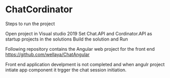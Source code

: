 # ChatCordinator
Steps to run the project

Open project in Visual studio 2019
Set Chat.API and Cordinator.API as startup projects in the solutions
Build the solution and Run

Following repository contains the Angular web project for the front end
https://github.com/wellaya/ChatAngular

Front end application develpment is not completed and when angulr project intiate app component it trgger the chat session initiation. 
